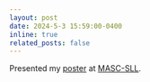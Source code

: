 ```yaml
---
layout: post
date: 2024-5-3 15:59:00-0400
inline: true
related_posts: false
---
```


Presented my [poster](https://docs.google.com/presentation/d/1my72BOl9K7VSDPSRByY4NleHcOXy7Pa6yKVcax6XIcc/edit#slide=id.p) at [MASC-SLL](https://www.mascsll.org/). 
